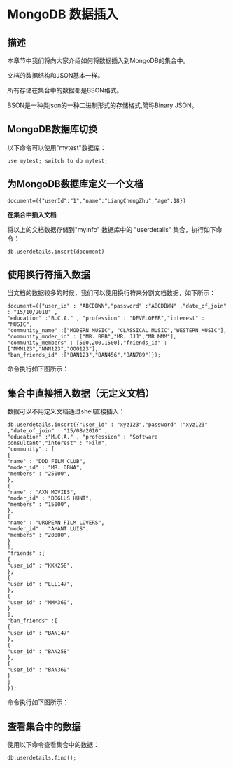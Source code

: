 # **MongoDB 数据插入**

## **描述**

本章节中我们将向大家介绍如何将数据插入到MongoDB的集合中。

文档的数据结构和JSON基本一样。

所有存储在集合中的数据都是BSON格式。

BSON是一种类json的一种二进制形式的存储格式,简称Binary JSON。

## **MongoDB数据库切换**

以下命令可以使用"mytest"数据库：

```
use mytest; switch to db mytest;
```

## **为MongoDB数据库定义一个文档**

```
document=({"userId":"1","name":"LiangChengZhu","age":18})
```

**在集合中插入文档**

将以上的文档数据存储到"myinfo" 数据库中的 "userdetails" 集合，执行如下命令：

```
db.userdetails.insert(document)

```

## **使用换行符插入数据**

当文档的数据较多的时候，我们可以使用换行符来分割文档数据，如下所示：

```
document=({"user_id" : "ABCDBWN","password" :"ABCDBWN" ,"date_of_join" : "15/10/2010" ,  
"education" :"B.C.A." , "profession" : "DEVELOPER","interest" : "MUSIC",  
"community_name" :["MODERN MUSIC", "CLASSICAL MUSIC","WESTERN MUSIC"],  
"community_moder_id" : ["MR. BBB","MR. JJJ","MR MMM"],  
"community_members" : [500,200,1500],"friends_id" : ["MMM123","NNN123","OOO123"],  
"ban_friends_id" :["BAN123","BAN456","BAN789"]});

```

命令执行如下图所示：

## **集合中直接插入数据（无定义文档）**

数据可以不用定义文档通过shell直接插入：

```
db.userdetails.insert({"user_id" : "xyz123","password" :"xyz123" ,"date_of_join" : "15/08/2010" ,  
"education" :"M.C.A." , "profession" : "Software consultant","interest" : "Film",  
"community" : [  
{  
"name" : "DDD FILM CLUB",  
"moder_id" : "MR. DBNA",  
"members" : "25000",  
},  
{  
"name" : "AXN MOVIES",  
"moder_id" : "DOGLUS HUNT",  
"members" : "15000",  
},  
{  
"name" : "UROPEAN FILM LOVERS",  
"moder_id" : "AMANT LUIS",  
"members" : "20000",  
}  
],  
"friends" :[  
{  
"user_id" : "KKK258",  
},  
{  
"user_id" : "LLL147",  
},  
{  
"user_id" : "MMM369",  
}  
],  
"ban_friends" :[  
{  
"user_id" : "BAN147"  
},  
{  
"user_id" : "BAN258"  
},  
{  
"user_id" : "BAN369"  
}  
]  
});

```

命令执行如下图所示：

## **查看集合中的数据**

使用以下命令查看集合中的数据：

```
db.userdetails.find();

```

